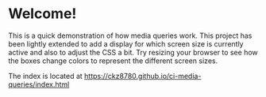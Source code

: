 # Welcome!

This is a quick demonstration of how media queries work. This project has been lightly extended to add a display for which screen size is currently active and also to adjust the CSS a bit. Try resizing your browser to see how the boxes change colors to represent the different screen sizes.

The index is located at https://ckz8780.github.io/ci-media-queries/index.html